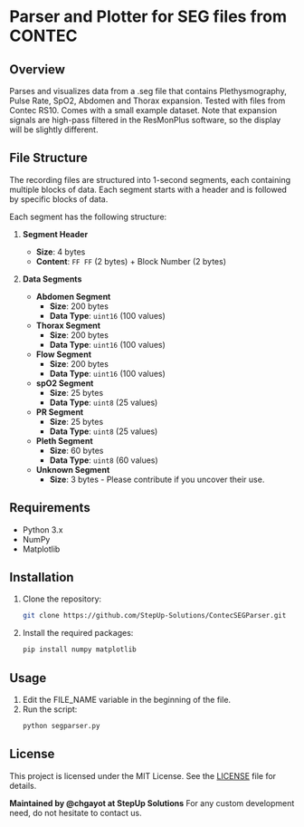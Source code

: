 # Parser and Plotter for SEG files from CONTEC

## Overview

Parses and visualizes data from a .seg file that contains Plethysmography, Pulse Rate, SpO2, Abdomen and Thorax expansion.
Tested with files from Contec RS10. Comes with a small example dataset.
Note that expansion signals are high-pass filtered in the ResMonPlus software, so the display will be slightly different.

## File Structure

The recording files are structured into 1-second segments, each containing multiple blocks of data. Each segment starts with a header and is followed by specific blocks of data.

Each segment has the following structure:

1. **Segment Header**

   - **Size**: 4 bytes
   - **Content**: `FF FF` (2 bytes) + Block Number (2 bytes)
2. **Data Segments**

   - **Abdomen Segment**
     - **Size**: 200 bytes
     - **Data Type**: `uint16` (100 values)
   - **Thorax Segment**
     - **Size**: 200 bytes
     - **Data Type**: `uint16` (100 values)
   - **Flow Segment**
     - **Size**: 200 bytes
     - **Data Type**: `uint16` (100 values)
   - **spO2 Segment**
     - **Size**: 25 bytes
     - **Data Type**: `uint8` (25 values)
   - **PR Segment**
     - **Size**: 25 bytes
     - **Data Type**: `uint8` (25 values)
   - **Pleth Segment**
     - **Size**: 60 bytes
     - **Data Type**: `uint8` (60 values)
   - **Unknown Segment**
     - **Size**: 3 bytes - Please contribute if you uncover their use.

## Requirements

- Python 3.x
- NumPy
- Matplotlib

## Installation

1. Clone the repository:
   ```bash
   git clone https://github.com/StepUp-Solutions/ContecSEGParser.git
   ```
2. Install the required packages:
   ```bash
   pip install numpy matplotlib
   ```

## Usage

1. Edit the FILE_NAME variable in the beginning of the file.
2. Run the script:
   ```bash
   python segparser.py
   ```

## License

This project is licensed under the MIT License. See the [LICENSE](LICENSE) file for details.

**Maintained by @chgayot at StepUp Solutions**
For any custom development need, do not hesitate to contact us.

